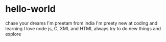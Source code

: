 # hello-world
chase your dreams
I'm preetam from india
I'm preety new at coding and learning 
I love node js, C, XML and HTML
always try to do new things and explore

